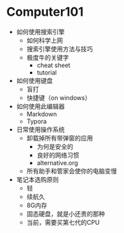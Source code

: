 # Computer101

- 如何使用搜索引擎
  - 如何科学上网
  - 搜索引擎使用方法与技巧
  - 极度牛的关键字
    - cheat sheet
    - tutorial
- 如何使用键盘
  - 盲打
  - 快捷键（on windows）
- 如何使用此编辑器
  - Markdown
  - Typora
- 日常使用操作系统
  - 卸载掉所有带弹窗的应用
    - 为何是安全的
    - 良好的网络习惯
    - alternative.org
  - 所有助手和管家会使你的电脑变慢
- 笔记本选购原则
  - 轻
  - 续航久
  - 8G内存
  - 固态硬盘，就是小还贵的那种
  - 当前，需要买第七代的CPU